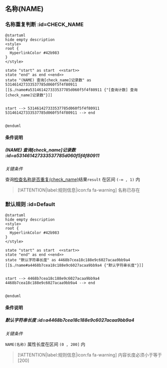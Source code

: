 ## 名称(NAME) <!-- {docsify-ignore-all} -->

   

### 名称重复判断 :id=CHECK_NAME

```plantuml
@startuml
hide empty description
<style>
root {
  HyperlinkColor #42b983
}
</style>

state "start" as start  <<start>>
state "end" as end <<end>>
state "(NAME) 查询[check_name]记录数" as 531461427333537785d060f5f4f80911 [[$./name#a531461427333537785d060f5f4f80911 {"[查询计数] 查询[check_name]记录数"}]]


start --> 531461427333537785d060f5f4f80911 
531461427333537785d060f5f4f80911 --> end 


@enduml
```

#### 条件说明

##### (NAME) 查询[check_name]记录数 :id=a531461427333537785d060f5f4f80911


*关键条件*


查询[检查名称是否重复(check_name)]()结果`result` 在区间 `(-∞ , 1)` 内

> [!ATTENTION|label:规则信息|icon:fa fa-warning]
> 名称已存在



### 默认规则 :id=Default

```plantuml
@startuml
hide empty description
<style>
root {
  HyperlinkColor #42b983
}
</style>

state "start" as start  <<start>>
state "end" as end <<end>>
state "默认字符串长度" as 4468b7cea18c188e9c6027acaa9bb9a4 [[$./name#a4468b7cea18c188e9c6027acaa9bb9a4 {"默认字符串长度"}]]


start --> 4468b7cea18c188e9c6027acaa9bb9a4 
4468b7cea18c188e9c6027acaa9bb9a4 --> end 


@enduml
```

#### 条件说明

##### 默认字符串长度 :id=a4468b7cea18c188e9c6027acaa9bb9a4


*关键条件*


`NAME(名称)` 属性长度在区间 `(0 , 200]` 内

> [!ATTENTION|label:规则信息|icon:fa fa-warning]
> 内容长度必须小于等于[200]







